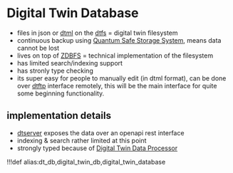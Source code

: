 # Digital Twin Database

- files in json or [dtml](dtml) on the [dtfs](dtfs) = digital twin filesystem
- continuous backup using [Quantum Safe Storage System](quantumsafestorage:qsss), means data cannot be lost
- lives on top of [ZDBFS](zdbfs) = technical implementation of the filesystem
- has limited search/indexing support
- has stronly type checking
- its super easy for people to manually edit (in dtml format), can be done over [dtftp](dtftp) interface remotely, this will be the main interface for quite some beginning functionality.

## implementation details

- [dtserver](dtserver) exposes the data over an openapi rest interface
- indexing & search rather limited at this point
- strongly typed because of [Digital Twin Data Processor](dtdp)

!!!def alias:dt_db,digital_twin_db,digital_twin_database